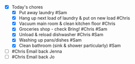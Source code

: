 - [x] Today's chores
	- [x] Put away laundry #Sam 
	- [x] Hang up next load of laundry & put on new load #Chris 
	- [x] Vacuum main room & clean kitchen floor #Chris 
	- [x] Groceries shop - check Bring! #Chris #Sam 
	- [x] Unload & reload dishwasher #Chris #Sam 
	- [x] Washing up pans/dishes #Sam 
	- [x] Clean bathroom (sink & shower particularly) #Sam 
- [ ] #Chris Email back Jenna
- [ ] #Chris Email back Jo